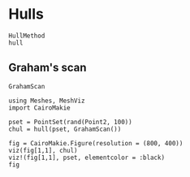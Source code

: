 # Hulls

```@docs
HullMethod
hull
```

## Graham's scan

```@docs
GrahamScan
```

```@example hull
using Meshes, MeshViz
import CairoMakie

pset = PointSet(rand(Point2, 100))
chul = hull(pset, GrahamScan())

fig = CairoMakie.Figure(resolution = (800, 400))
viz(fig[1,1], chul)
viz!(fig[1,1], pset, elementcolor = :black)
fig
```